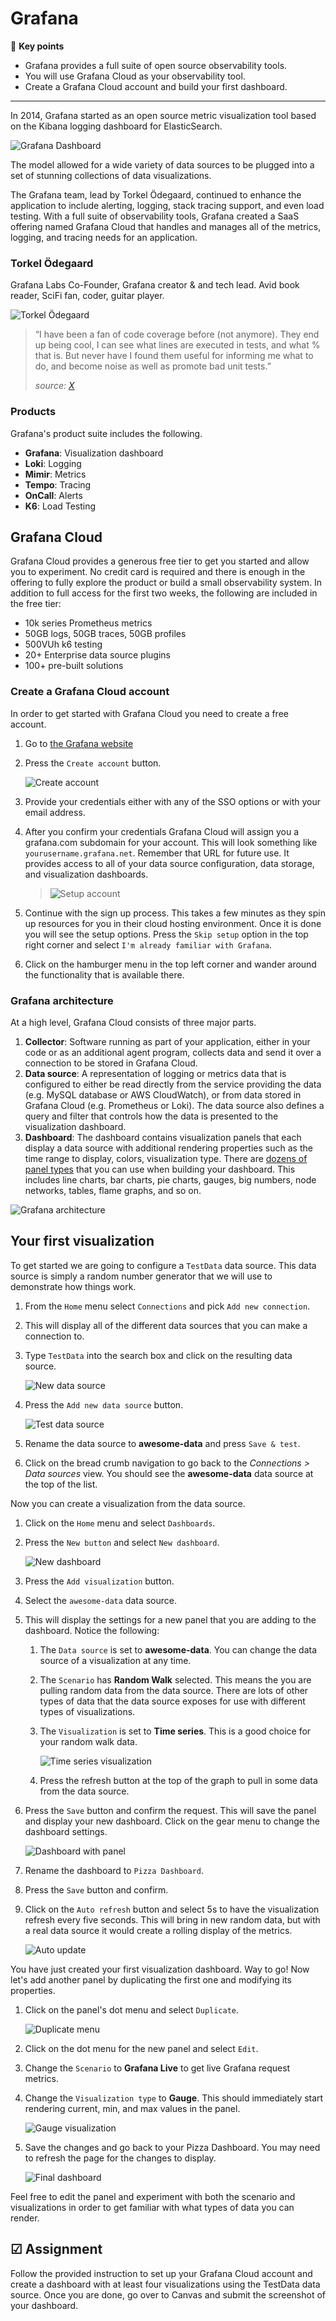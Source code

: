 # Grafana

🔑 **Key points**

- Grafana provides a full suite of open source observability tools.
- You will use Grafana Cloud as your observability tool.
- Create a Grafana Cloud account and build your first dashboard.

---

In 2014, Grafana started as an open source metric visualization tool based on the Kibana logging dashboard for ElasticSearch.

![Grafana Dashboard](grafanaDashboard.png)

The model allowed for a wide variety of data sources to be plugged into a set of stunning collections of data visualizations.

The Grafana team, lead by Torkel Ödegaard, continued to enhance the application to include alerting, logging, stack tracing support, and even load testing. With a full suite of observability tools, Grafana created a SaaS offering named Grafana Cloud that handles and manages all of the metrics, logging, and tracing needs for an application.

### Torkel Ödegaard

Grafana Labs Co-Founder, Grafana creator & and tech lead. Avid book reader, SciFi fan, coder, guitar player.

![Torkel Ödegaard](torkelOdegaard.png)

> “I have been a fan of code coverage before (not anymore). They end up being cool, I can see what lines are executed in tests, and what % that is. But never have I found them useful for informing me what to do, and become noise as well as promote bad unit tests.”
>
> _source: [X](https://x.com/torkelo/status/1638803195752316928)_

### Products

Grafana's product suite includes the following.

- **Grafana**: Visualization dashboard
- **Loki**: Logging
- **Mimir**: Metrics
- **Tempo**: Tracing
- **OnCall**: Alerts
- **K6**: Load Testing

## Grafana Cloud

Grafana Cloud provides a generous free tier to get you started and allow you to experiment. No credit card is required and there is enough in the offering to fully explore the product or build a small observability system. In addition to full access for the first two weeks, the following are included in the free tier:

- 10k series Prometheus metrics
- 50GB logs, 50GB traces, 50GB profiles
- 500VUh k6 testing
- 20+ Enterprise data source plugins
- 100+ pre-built solutions

### Create a Grafana Cloud account

In order to get started with Grafana Cloud you need to create a free account.

1. Go to [the Grafana website](https://grafana.com/)
1. Press the `Create account` button.

   ![Create account](createAccount.png)

1. Provide your credentials either with any of the SSO options or with your email address.
1. After you confirm your credentials Grafana Cloud will assign you a grafana.com subdomain for your account. This will look something like `yourusername.grafana.net`. Remember that URL for future use. It provides access to all of your data source configuration, data storage, and visualization dashboards.

   > ![Setup account](setupAccount.png)

1. Continue with the sign up process. This takes a few minutes as they spin up resources for you in their cloud hosting environment. Once it is done you will see the setup options. Press the `Skip setup` option in the top right corner and select `I'm already familiar with Grafana`.
1. Click on the hamburger menu in the top left corner and wander around the functionality that is available there.

### Grafana architecture

At a high level, Grafana Cloud consists of three major parts.

1. **Collector**: Software running as part of your application, either in your code or as an additional agent program, collects data and send it over a connection to be stored in Grafana Cloud.
1. **Data source**: A representation of logging or metrics data that is configured to either be read directly from the service providing the data (e.g. MySQL database or AWS CloudWatch), or from data stored in Grafana Cloud (e.g. Prometheus or Loki). The data source also defines a query and filter that controls how the data is presented to the visualization dashboard.
1. **Dashboard**: The dashboard contains visualization panels that each display a data source with additional rendering properties such as the time range to display, colors, visualization type. There are [dozens of panel types](https://grafana.com/docs/grafana/latest/panels-visualizations/visualizations/) that you can use when building your dashboard. This includes line charts, bar charts, pie charts, gauges, big numbers, node networks, tables, flame graphs, and so on.

![Grafana architecture](grafanaArchitecture.png)

## Your first visualization

To get started we are going to configure a `TestData` data source. This data source is simply a random number generator that we will use to demonstrate how things work.

1. From the `Home` menu select `Connections` and pick `Add new connection`.
1. This will display all of the different data sources that you can make a connection to.
1. Type `TestData` into the search box and click on the resulting data source.

   ![New data source](newDataSource.png)

1. Press the `Add new data source` button.

   ![Test data source](testDataSource.png)

1. Rename the data source to **awesome-data** and press `Save & test`.
1. Click on the bread crumb navigation to go back to the _Connections > Data sources_ view. You should see the **awesome-data** data source at the top of the list.

Now you can create a visualization from the data source.

1. Click on the `Home` menu and select `Dashboards`.
1. Press the `New button` and select `New dashboard`.

   ![New dashboard](newDashboard.png)

1. Press the `Add visualization` button.
1. Select the `awesome-data` data source.
1. This will display the settings for a new panel that you are adding to the dashboard. Notice the following:

   1. The `Data source` is set to **awesome-data**. You can change the data source of a visualization at any time.
   1. The `Scenario` has **Random Walk** selected. This means the you are pulling random data from the data source. There are lots of other types of data that the data source exposes for use with different types of visualizations.
   1. The `Visualization` is set to **Time series**. This is a good choice for your random walk data.

      ![Time series visualization](timeSeriesVisualization.png)

   1. Press the refresh button at the top of the graph to pull in some data from the data source.

1. Press the `Save` button and confirm the request. This will save the panel and display your new dashboard. Click on the gear menu to change the dashboard settings.

   ![Dashboard with panel](dashboardWithPanel.png)

1. Rename the dashboard to `Pizza Dashboard`.
1. Press the `Save` button and confirm.
1. Click on the `Auto refresh` button and select 5s to have the visualization refresh every five seconds. This will bring in new random data, but with a real data source it would create a rolling display of the metrics.

   ![Auto update](autoUpdate.png)

You have just created your first visualization dashboard. Way to go! Now let's add another panel by duplicating the first one and modifying its properties.

1. Click on the panel's dot menu and select `Duplicate`.

   ![Duplicate menu](duplicateMenu.png)

1. Click on the dot menu for the new panel and select `Edit`.
1. Change the `Scenario` to **Grafana Live** to get live Grafana request metrics.
1. Change the `Visualization type` to **Gauge**. This should immediately start rendering current, min, and max values in the panel.

   ![Gauge visualization](gaugeVisualization.png)

1. Save the changes and go back to your Pizza Dashboard. You may need to refresh the page for the changes to display.

   ![Final dashboard](finalDashboard.png)

Feel free to edit the panel and experiment with both the scenario and visualizations in order to get familiar with what types of data you can render.

## ☑ Assignment

Follow the provided instruction to set up your Grafana Cloud account and create a dashboard with at least four visualizations using the TestData data source. Once you are done, go over to Canvas and submit the screenshot of your dashboard.
